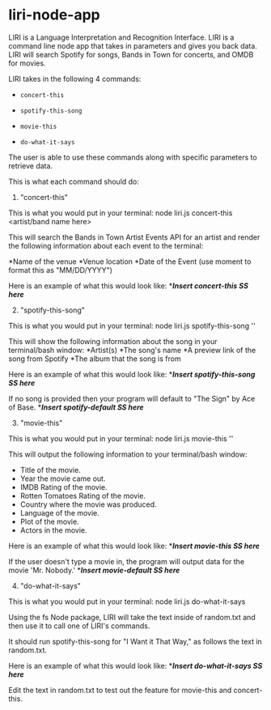 # liri-node-app

LIRI is a Language Interpretation and Recognition Interface. LIRI is a command line node app that takes in parameters and gives you back data. LIRI will search Spotify for songs, Bands in Town for concerts, and OMDB for movies. 

LIRI takes in the following 4 commands:

   * `concert-this`

   * `spotify-this-song`

   * `movie-this`

   * `do-what-it-says`

The user is able to use these commands along with specific parameters to retrieve data.

This is what each command should do:

1) "concert-this"

This is what you would put in your terminal:
node liri.js concert-this <artist/band name here>

This will search the Bands in Town Artist Events API for an artist and render the following information about each event to the terminal:

*Name of the venue
*Venue location
*Date of the Event (use moment to format this as "MM/DD/YYYY")

Here is an example of what this would look like:
********Insert concert-this SS here*******

2) "spotify-this-song"

This is what you would put in your terminal:
node liri.js spotify-this-song '<song name here>'

This will show the following information about the song in your terminal/bash window:
*Artist(s)
*The song's name
*A preview link of the song from Spotify
*The album that the song is from

Here is an example of what this would look like:
********Insert spotify-this-song SS here*******

If no song is provided then your program will default to "The Sign" by Ace of Base.
********Insert spotify-default SS here*******

3) "movie-this"

This is what you would put in your terminal:
node liri.js movie-this '<movie name here>'

This will output the following information to your terminal/bash window:
  * Title of the movie.
  * Year the movie came out.
  * IMDB Rating of the movie.
  * Rotten Tomatoes Rating of the movie.
  * Country where the movie was produced.
  * Language of the movie.
  * Plot of the movie.
  * Actors in the movie.

Here is an example of what this would look like:
********Insert movie-this SS here*******

If the user doesn't type a movie in, the program will output data for the movie 'Mr. Nobody.'
********Insert movie-default SS here*******

4) "do-what-it-says"

This is what you would put in your terminal:
node liri.js do-what-it-says

Using the fs Node package, LIRI will take the text inside of random.txt and then use it to call one of LIRI's commands.

It should run spotify-this-song for "I Want it That Way," as follows the text in random.txt.

Here is an example of what this would look like:
********Insert do-what-it-says SS here*******

Edit the text in random.txt to test out the feature for movie-this and concert-this.

